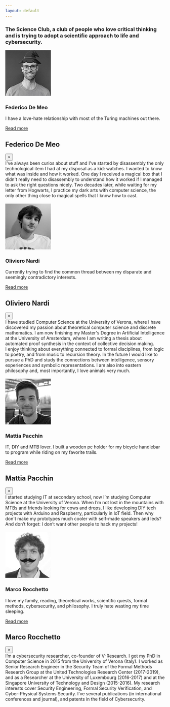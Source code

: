 ```yaml
---
layout: default
---
```


<div class="container">

  <div class="row text-center">
    <h3 class="w-100">
	The Science Club, a club of people who love critical thinking and is trying to adopt a scientific approach to life and cybersecurity. 
    </h3>
  </div>

  <div class="row team-people">
    <div class="col-0 col-sm-4">
    </div>
    <div class="col-12 col-sm-8"><!-- [fix] remove -->
    </div>
    <div class="col-12 col-sm-4">
      <img src="images/federico.png">
    </div>
    <div class="col-12 col-sm-8">
      <h3 class="orange"> Federico De Meo </h3>
      <p class="text-margin">
        I have a love-hate relationship with most of the Turing machines out there. <br>
      </p>
      <a href="" data-toggle="modal" data-target="#modalFed">
        Read more
      </a>
    </div>
  </div>

  <!-- Modal -->
  <div class="modal fade" id="modalFed" tabindex="-1" role="dialog" aria-labelledby="exampleModalCenterTitle" aria-hidden="true">
    <div class="modal-dialog modal-dialog-centered" role="document">
      <div class="modal-content modal-bio">
        <div class="modal-header">
          <h2 class="modal-title orange">
            Federico De Meo
          </h2>
          <button type="button" class="close modal-close" data-dismiss="modal" aria-label="Close">
            <span aria-hidden="true">&times;</span>
          </button>
        </div>
        <div class="modal-body">
          I've always been curios about stuff and I've started by disassembly the only technological item I had at my disposal as a kid: watches. I wanted to know what was inside and how it worked. One day I received a magical box that I didn't really need to disassembly to understand how it worked if I managed to ask the right questions nicely. Two decades later, while waiting for my letter from Hogwarts, I practice my dark arts with computer science, the only other thing close to magical spells that I know how to cast.
          <br><br>
          <a href="https://rhaidiz.net" target="blank">
            <i class="fas fa-user fa-lg social-icon"></i>
          </a>
          <a href="https://github.com/rhaidiz" target="blank">
            <i class="fab fa-github fa-lg social-icon"></i>
          </a>
          <a href="https://twitter.com/rhaidiz" target="blank">
            <i class="fab fa-twitter fa-lg social-icon"></i>
          </a>
          <a href="https://dblp.uni-trier.de/pid/180/5370.html" target="blank">
            <i class="fas fa-certificate fa-lg social-icon"></i>
          </a>
        </div>
      </div>
    </div>
  </div>

  <div class="row team-people">
    <div class="col-0 col-sm-4">
    </div>
    <div class="col-12 col-sm-8"><!-- [fix] remove -->
    </div>
    <div class="col-12 col-sm-4">
      <img src="images/oliviero.png">
    </div>
    <div class="col-12 col-sm-8">
      <h3 class="orange"> Oliviero Nardi </h3>
      <p class="text-margin">
        Currently trying to find the common thread between my disparate and seemingly contradictory interests. <br>
      </p>
      <a href="" data-toggle="modal" data-target="#modalOli">
        Read more
      </a>
    </div>
  </div>

  <!-- Modal -->
  <div class="modal fade" id="modalOli" tabindex="-1" role="dialog" aria-labelledby="exampleModalCenterTitle" aria-hidden="true">
    <div class="modal-dialog modal-dialog-centered" role="document">
      <div class="modal-content modal-bio">
        <div class="modal-header">
          <h2 class="modal-title orange">
            Oliviero Nardi
          </h2>
          <button type="button" class="close modal-close" data-dismiss="modal" aria-label="Close">
            <span aria-hidden="true">&times;</span>
          </button>
        </div>
        <div class="modal-body">
          I have studied Computer Science at the University of Verona, where I have discovered my passion about theoretical computer science and discrete mathematics. I am now finishing my Master's Degree in Artificial Intelligence at the University of Amsterdam, where I am writing a thesis about automated proof synthesis in the context of collective decision making. <br>
          I enjoy thinking about everything connected to formal disciplines, from logic to poetry, and from music to recursion theory. In the future I would like to pursue a PhD and study the connections between intelligence, sensory experiences and symbolic representations. I am also into eastern philosophy and, most importantly, I love animals very much.
          <br><br>
          <a href="mailto:olivieronardi@gmail.com" target="blank">
            <i class="fas fa-envelope fa-lg social-icon"></i>
          </a>
        </div>
      </div>
    </div>
  </div>

  <div class="row team-people">
    <div class="col-0 col-sm-4">
    </div>
    <div class="col-12 col-sm-8"><!-- [fix] remove -->
    </div>
    <div class="col-12 col-sm-4">
      <img src="images/mattia.png">
    </div>
    <div class="col-12 col-sm-8">
      <h3 class="orange"> Mattia Pacchin </h3>
      <p class="text-margin">
        IT, DIY and MTB lover. I built a wooden pc holder for my bicycle handlebar to program while riding on my favorite trails. <br>
      </p>
      <a href="" data-toggle="modal" data-target="#modalMat">
        Read more
      </a>
    </div>
  </div>

  <!-- Modal -->
  <div class="modal fade" id="modalMat" tabindex="-1" role="dialog" aria-labelledby="exampleModalCenterTitle" aria-hidden="true">
    <div class="modal-dialog modal-dialog-centered" role="document">
      <div class="modal-content modal-bio">
        <div class="modal-header">
          <h2 class="modal-title orange">
            Mattia Pacchin
          </h2>
          <button type="button" class="close modal-close" data-dismiss="modal" aria-label="Close">
            <span aria-hidden="true">&times;</span>
          </button>
        </div>
        <div class="modal-body">
          I started studying IT at secondary school, now I’m studying Computer Science at the University of Verona. When I’m not lost in the mountains with MTBs and friends looking for cows and drops, I like developing DIY tech projects with Arduino and Raspberry, particularly in IoT field. Then why don't make my prototypes much cooler with self-made speakers and leds? And don’t forget: I don’t want other people to hack my projects!
          <br><br>
          <a href="https://github.com/PacMat99" target="blank">
            <i class="fab fa-github fa-lg social-icon"></i>
          </a>
          <a href="https://www.linkedin.com/in/mattia-pacchin-255802167/" target="blank">
            <i class="fab fa-linkedin fa-lg social-icon"></i>
          </a>
          <a href="mailto:mattia@v-research.it" target="blank">
            <i class="fas fa-envelope fa-lg social-icon"></i>
          </a>
          <a href="https://www.instagram.com/mattiapacchin/" target="blank">
            <i class="fab fa-instagram fa-lg social-icon"></i>
          </a>
          <a href="https://www.instagram.com/pacs_riders/" target="blank">
            <i class="fab fa-instagram fa-lg social-icon"></i>
          </a>
          <a href="https://www.youtube.com/c/PacsRiders/" target="blank">
            <i class="fab fa-youtube fa-lg social-icon"></i>
          </a>
          <a href="https://www.facebook.com/Pacchinmattia" target="blank">
            <i class="fab fa-facebook-f fa-lg social-icon"></i>
          </a>
        </div>
      </div>
    </div>
  </div>

  <div class="row team-people">
    <div class="col-0 col-sm-4">
    </div>
    <div class="col-12 col-sm-8"><!-- [fix] remove -->
    </div>
    <div class="col-12 col-sm-4">
      <img src="images/marco.png">
    </div>
    <div class="col-12 col-sm-8">
      <h3 class="orange"> Marco Rocchetto </h3>
      <p class="text-margin">
        I love my family, reading, theoretical works, scientific quests, formal methods, cybersecurity, and philosophy. I truly hate wasting my time sleeping. <br>
      </p>
      <a href="" data-toggle="modal" data-target="#modalMar">
        Read more
      </a>
    </div>
  </div>

  <!-- Modal -->
  <div class="modal fade" id="modalMar" tabindex="-1" role="dialog" aria-labelledby="exampleModalCenterTitle" aria-hidden="true">
    <div class="modal-dialog modal-dialog-centered" role="document">
      <div class="modal-content modal-bio">
        <div class="modal-header">
          <h2 class="modal-title orange">
            Marco Rocchetto
          </h2>
          <button type="button" class="close modal-close" data-dismiss="modal" aria-label="Close">
            <span aria-hidden="true">&times;</span>
          </button>
        </div>
        <div class="modal-body">
          I’m a cybersecurity researcher, co-founder of V-Research. I got my PhD in Computer Science in 2015 from the University of Verona (Italy). I worked as Senior Research Engineer in the Security Team of the Formal Methods Research Group at the United Technologies Research Center (2017-2019), and as a Researcher at the University of Luxembourg (2016-2017) and at the Singapore University of Technology and Design (2015-2016). My research interests cover Security Engineering, Formal Security Verification, and Cyber-Physical Systems Security. I’ve several publications (in international conferences and journal), and patents in the field of Cybersecurity.
          <br><br>
          <a href="https://marcorocchetto.eu " target="blank">
		<i class="fas fa-globe fa-lg social-icon"></i>
          </a>
          <a href="https://www.linkedin.com/in/marco-rocchetto/" target="blank">
            <i class="fab fa-linkedin fa-lg social-icon"></i>
          </a>
          <a href="https://github.com/rocchettomarco" target="blank">
            <i class="fab fa-github fa-lg social-icon"></i>
          </a>
          <a href="https://twitter.com/marcorocchetto" target="blank">
            <i class="fab fa-twitter fa-lg social-icon"></i>
          </a>
          <a href="https://www.facebook.com/marco.rocchetto/" target="blank">
            <i class="fab fa-facebook-f fa-lg social-icon"></i>
          </a>
          <a href="mailto:marco@v-research.it" target="blank">
            <i class="fas fa-envelope fa-lg social-icon"></i>
          </a>
          <a href="https://patents.google.com/?inventor=marco+rocchetto&oq=marco+rocchetto" target="blank">
            <i class="fas fa-stamp fa-lg social-icon"></i>
          </a>
          <a href="https://dblp.uni-trier.de/pid/71/11109.html" target="blank">
            <i class="fas fa-book fa-lg social-icon"></i>
          </a>
          <a href="https://scholar.google.com/citations?user=t6XA3qsAAAAJ&hl=en&oi=ao" target="blank">
	    <i class="fas fa-graduation-cap fa-lg social-icon"></i>
          </a>
        </div>
      </div>
    </div>
  </div>

</div>
